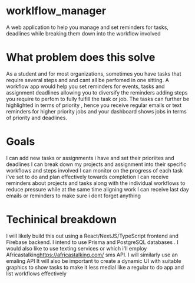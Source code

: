 # worklflow_manager
A web application to help you manage and set reminders for tasks, deadlines while breaking them down into the workflow involved

# What problem does this solve
As a student and for most organizations, sometimes you have tasks that require several steps and
and cant all be perfomed in one sitting. A workflow app would help you set reminders for events, tasks and assignment 
deadlines allowing you to diversify the reminders adding steps you require to perfom to fully fulfill the task or job.
The tasks can further be highlighted in terms of priority , hence you receive regular emails or text reminders for higher priority jobs and your dashboard shows jobs in terms of priority and deadlines.

# Goals
I can add new tasks or assignments i have and set their prioriites and deadlines
I can break down my projects and assignment into their specific workflows and steps involved
I can monitor on the progress of each task i've set to do and plan effectively towards completion
I can receive reminders about projects and tasks along with the individual workflows to reduce pressure while at the same time aligning work
I can receive last day emails or reminders to make sure i dont forget anything

# Techinical breakdown
I will likely build this out using a React/NextJS/TypeScript frontend and Firebase backend. I intend to use Prisma and PostgreSQL databases .
I would also like to use texting services or which i'll employ Africastalking<https://africastalking.com/> sms API. 
I will similarly use an emaling API
It will also be important to create a dynamic UI with suitable graphics to show tasks to make it less medial like a regular to do app and list workflows effectively

